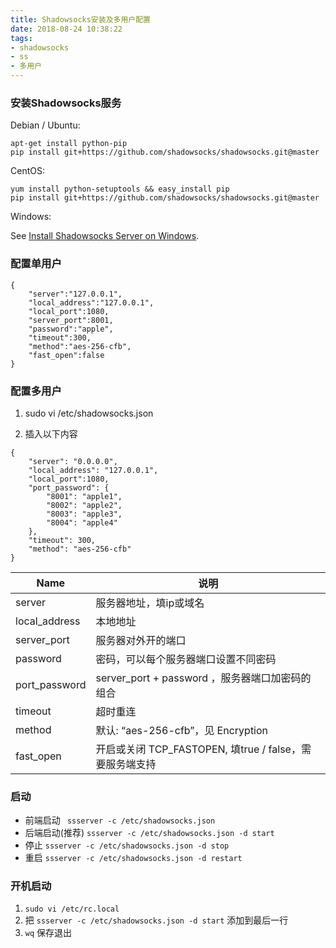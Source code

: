 ```yaml
---
title: Shadowsocks安装及多用户配置
date: 2018-08-24 10:38:22
tags:
- shadowsocks
- ss
- 多用户
---
```

### 安装Shadowsocks服务
Debian / Ubuntu:

    apt-get install python-pip
    pip install git+https://github.com/shadowsocks/shadowsocks.git@master

CentOS:

    yum install python-setuptools && easy_install pip
    pip install git+https://github.com/shadowsocks/shadowsocks.git@master

Windows:

See [Install Shadowsocks Server on Windows](https://github.com/shadowsocks/shadowsocks/wiki/Install-Shadowsocks-Server-on-Windows).

<!-- more -->
### 配置单用户
```
{
    "server":"127.0.0.1",  
    "local_address":"127.0.0.1",
    "local_port":1080,
    "server_port":8001,
    "password":"apple",
    "timeout":300,
    "method":"aes-256-cfb",
    "fast_open":false
}
```
### 配置多用户
1. sudo vi /etc/shadowsocks.json

2. 插入以下内容 
```
{
    "server": "0.0.0.0",
    "local_address": "127.0.0.1",
    "local_port":1080,
    "port_password": {
        "8001": "apple1",
        "8002": "apple2",
        "8003": "apple3",
        "8004": "apple4"
    },
    "timeout": 300,
    "method": "aes-256-cfb"
}
```


Name | 说明 
----|------
server | 服务器地址，填ip或域名  
local_address | 本地地址    
server_port	|服务器对外开的端口
password	|密码，可以每个服务器端口设置不同密码
port_password	|server_port + password ，服务器端口加密码的组合
timeout	|超时重连
method|	默认: “aes-256-cfb”，见 Encryption
fast_open|	开启或关闭 TCP_FASTOPEN, 填true / false，需要服务端支持

### 启动
- 前端启动 ` ssserver -c /etc/shadowsocks.json`
- 后端启动(推荐) `ssserver -c /etc/shadowsocks.json -d start`
- 停止 `ssserver -c /etc/shadowsocks.json -d stop`
- 重启 `ssserver -c /etc/shadowsocks.json -d restart`

### 开机启动
1. `sudo vi /etc/rc.local`
2. 把 `ssserver -c /etc/shadowsocks.json -d start` 添加到最后一行
3. `wq` 保存退出
